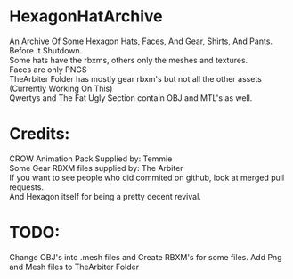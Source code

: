 # HexagonHatArchive
An Archive Of Some Hexagon Hats, Faces, And Gear, Shirts, And Pants. Before It Shutdown.
<br>
Some hats have the rbxms, others only the meshes and textures.
<br>
Faces are only PNGS
<br>
TheArbiter Folder has mostly gear rbxm's but not all the other assets (Currently Working On This)
<br>
Qwertys  and The Fat Ugly Section contain OBJ and MTL's  as well.
<br>
<h1>Credits: </h1>
CROW Animation Pack Supplied by: Temmie
<br>
Some Gear RBXM files supplied by: The Arbiter
<br>
If you want to see people who did commited on github, look at merged  pull requests.
<br>
And Hexagon itself for being a pretty decent revival.
<h1> TODO:</h1>
Change OBJ's into .mesh files and Create RBXM's for some files.
Add Png and Mesh files to TheArbiter Folder
